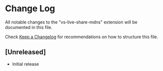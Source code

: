 # Change Log

All notable changes to the "vs-live-share-mdns" extension will be documented in this file.

Check [Keep a Changelog](http://keepachangelog.com/) for recommendations on how to structure this file.

## [Unreleased]

- Initial release